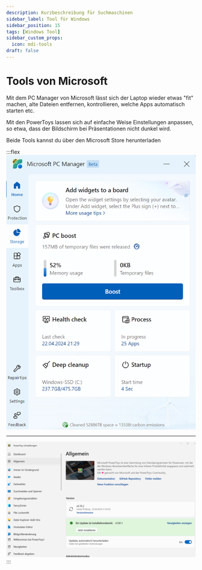 ```yaml
---
description: Kurzbeschreibung für Suchmaschinen
sidebar_label: Tool für Windows
sidebar_position: 15
tags: [Windows Tool]
sidebar_custom_props:
  icon: mdi-tools
draft: false
---
```


# Tools von Microsoft

Mit dem PC Manager von Microsoft lässt sich der Laptop wieder etwas "fit" machen, alte Dateien entfernen, kontrollieren, welche Apps automatisch starten etc.

Mit den PowerToys lassen sich auf einfache Weise Einstellungen anpassen, so etwa, dass der Bildschirm bei Präsentationen nicht dunkel wird.

Beide Tools kannst du über den Microsoft Store herunterladen

:::flex
![](./pcmanager.png)
***
![](./powertoys.png)
:::
